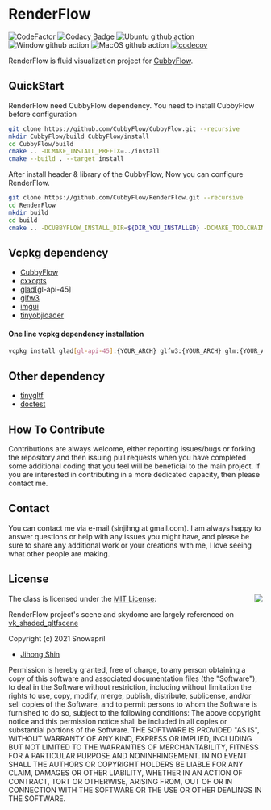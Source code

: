 # RenderFlow

[![CodeFactor](https://www.codefactor.io/repository/github/cubbyflow/renderflow/badge)](https://www.codefactor.io/repository/github/cubbyflow/renderflow)
[![Codacy Badge](https://app.codacy.com/project/badge/Grade/78a9b0371b4d4053aa78fe9e6b55e75b)](https://www.codacy.com/gh/CubbyFlow/RenderFlow/dashboard?utm_source=github.com&amp;utm_medium=referral&amp;utm_content=CubbyFlow/RenderFlow&amp;utm_campaign=Badge_Grade)
![Ubuntu github action](https://github.com/CubbyFlow/RenderFlow/actions/workflows/ubuntu.yml/badge.svg?branch=main)
![Window github action](https://github.com/CubbyFlow/RenderFlow/actions/workflows/window.yml/badge.svg?branch=main)
![MacOS github action](https://github.com/CubbyFlow/RenderFlow/actions/workflows/macos.yml/badge.svg?branch=main)
[![codecov](https://codecov.io/gh/CubbyFlow/RenderFlow/branch/main/graph/badge.svg?token=DEXQCY7L76)](https://codecov.io/gh/CubbyFlow/RenderFlow)

RenderFlow is fluid visualization project for [CubbyFlow](https://github.com/utilforever/cubbyflow). 

## QuickStart
RenderFlow need CubbyFlow dependency. You need to install CubbyFlow before configuration
```bash
git clone https://github.com/CubbyFlow/CubbyFlow.git --recursive
mkdir CubbyFlow/build CubbyFlow/install
cd CubbyFlow/build
cmake .. -DCMAKE_INSTALL_PREFIX=../install
cmake --build . --target install
```

After install header & library of the CubbyFlow, Now you can configure RenderFlow.
```bash
git clone https://github.com/CubbyFlow/RenderFlow.git --recursive
cd RenderFlow
mkdir build
cd build
cmake .. -DCUBBYFLOW_INSTALL_DIR=${DIR_YOU_INSTALLED} -DCMAKE_TOOLCHAIN_FILE=${PATH_TO_VCPKG}"scripts/buildsystems/vcpkg.cmake" && make
```

## Vcpkg dependency
*   [CubbyFlow](https://github.com/CubbyFlow/CubbyFlow)
*   [cxxopts](https://github.com/jarro2783/cxxopts)
*   [glad](https://github.com/Dav1dde/glad)[gl-api-45]
*   [glfw3](https://github.com/glfw/glfw)
*   [imgui](https://github.com/ocornut/imgui)
*   [tinyobjloader](https://github.com/tinyobjloader/tinyobjloader)

#### One line vcpkg dependency installation
```bash
vcpkg install glad[gl-api-45]:{YOUR_ARCH} glfw3:{YOUR_ARCH} glm:{YOUR_ARCH} imgui:{YOUR_ARCH} tinyobjloader:{YOUR_ARCH}
```

## Other dependency
*   [tinygltf](https://github.com/syoyo/tinygltf)
*   [doctest](https://github.com/onqtam/doctest)

## How To Contribute

Contributions are always welcome, either reporting issues/bugs or forking the repository and then issuing pull requests when you have completed some additional coding that you feel will be beneficial to the main project. If you are interested in contributing in a more dedicated capacity, then please contact me.

## Contact

You can contact me via e-mail (sinjihng at gmail.com). I am always happy to answer questions or help with any issues you might have, and please be sure to share any additional work or your creations with me, I love seeing what other people are making.

## License
<img align="right" src="http://opensource.org/trademarks/opensource/OSI-Approved-License-100x137.png">

The class is licensed under the [MIT License](http://opensource.org/licenses/MIT):

RenderFlow project's scene and skydome are largely referenced on [vk_shaded_gltfscene](https://github.com/nvpro-samples/vk_shaded_gltfscene)

Copyright (c) 2021 Snowapril
*   [Jihong Shin](https://github.com/Snowapril)

Permission is hereby granted, free of charge, to any person obtaining a copy of this software and associated documentation files (the "Software"), to deal in the Software without restriction, including without limitation the rights to use, copy, modify, merge, publish, distribute, sublicense, and/or sell copies of the Software, and to permit persons to whom the Software is furnished to do so, subject to the following conditions:
The above copyright notice and this permission notice shall be included in all copies or substantial portions of the Software.
THE SOFTWARE IS PROVIDED "AS IS", WITHOUT WARRANTY OF ANY KIND, EXPRESS OR IMPLIED, INCLUDING BUT NOT LIMITED TO THE WARRANTIES OF MERCHANTABILITY, FITNESS FOR A PARTICULAR PURPOSE AND NONINFRINGEMENT. IN NO EVENT SHALL THE AUTHORS OR COPYRIGHT HOLDERS BE LIABLE FOR ANY CLAIM, DAMAGES OR OTHER LIABILITY, WHETHER IN AN ACTION OF CONTRACT, TORT OR OTHERWISE, ARISING FROM, OUT OF OR IN CONNECTION WITH THE SOFTWARE OR THE USE OR OTHER DEALINGS IN THE SOFTWARE.
